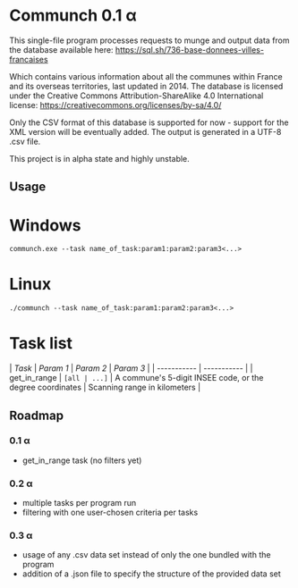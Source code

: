 # Communch 0.1 α

This single-file program processes requests to munge and output data from the
database available here:
https://sql.sh/736-base-donnees-villes-francaises

Which contains various information about all the communes within France and its
overseas territories, last updated in 2014. The database is licensed under the
Creative Commons Attribution-ShareAlike 4.0 International license:
https://creativecommons.org/licenses/by-sa/4.0/

Only the CSV format of this database is supported for now - support for the XML
version will be eventually added. The output is generated in a UTF-8 .csv file.

This project is in alpha state and highly unstable.


## Usage

# Windows
`communch.exe --task name_of_task:param1:param2:param3<...>`

# Linux
`./communch --task name_of_task:param1:param2:param3<...>`

# Task list
| *Task* | *Param 1* | *Param 2* | *Param 3* |
| ----------- | ----------- |
| get_in_range | `[all | ...]` | A commune's 5-digit INSEE code, or the degree coordinates | Scanning range in kilometers |


## Roadmap

### 0.1 α
- get_in_range task (no filters yet)

### 0.2 α
- multiple tasks per program run
- filtering with one user-chosen criteria per tasks

### 0.3 α
- usage of any .csv data set instead of only the one bundled with the program
- addition of a .json file to specify the structure of the provided data set